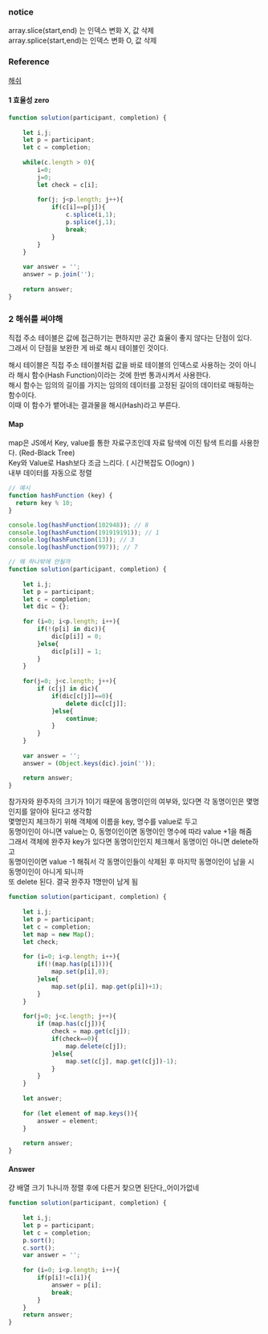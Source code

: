 ### notice
array.slice(start,end) 는 인덱스 변화 X, 값 삭제<Br/>
array.splice(start,end)는 인덱스 변화 O, 값 삭제

### Reference
[해쉬](https://evan-moon.github.io/2019/06/25/hashtable-with-js/)

#### 1 효율성 zero 
```javascript
function solution(participant, completion) {
    
    let i,j;
    let p = participant;
    let c = completion;
    
    while(c.length > 0){
        i=0;
        j=0;
        let check = c[i];
        
        for(j; j<p.length; j++){
            if(c[i]==p[j]){
                c.splice(i,1);
                p.splice(j,1);
                break;
            }
        }
    }
    
    var answer = '';
    answer = p.join('');
    
    return answer;
}
```
### 2 해쉬를 써야해
직접 주소 테이블은 값에 접근하기는 편하지만 공간 효율이 좋지 않다는 단점이 있다. <br/>
그래서 이 단점을 보완한 게 바로 해시 테이블인 것이다.<br/>

해시 테이블은 직접 주소 테이블처럼 값을 바로 테이블의 인덱스로 사용하는 것이 아니라 해시 함수(Hash Function)이라는 것에 한번 통과시켜서 사용한다. <br/>
해시 함수는 임의의 길이를 가지는 임의의 데이터를 고정된 길이의 데이터로 매핑하는 함수이다. <br/>
이때 이 함수가 뱉어내는 결과물을 해시(Hash)라고 부른다.<br/>

#### Map
map은 JS에서 Key, value를 통한 자료구조인데 자료 탐색에 이진 탐색 트리를 사용한다. (Red-Black Tree)<br/>
Key와 Value로 Hash보다 조금 느리다. ( 시간복잡도 O(logn) )<br/>
내부 데이터를 자동으로 정렬<br/>

```javascript
// 예시
function hashFunction (key) {
  return key % 10;
}

console.log(hashFunction(102948)); // 8
console.log(hashFunction(191919191)); // 1
console.log(hashFunction(13)); // 3
console.log(hashFunction(997)); // 7
```
```javascript
// 왜 하나밖에 안될까
function solution(participant, completion) {
    
    let i,j;
    let p = participant;
    let c = completion;
    let dic = {};
    
    for (i=0; i<p.length; i++){
        if(!(p[i] in dic)){
            dic[p[i]] = 0;    
        }else{
            dic[p[i]] = 1;
        }
    }
    
    for(j=0; j<c.length; j++){
        if (c[j] in dic){
            if(dic[c[j]]==0){
                delete dic[c[j]];    
            }else{
                continue;
            }
        }
    }
    
    var answer = '';
    answer = (Object.keys(dic).join(''));

    return answer;
}
```
참가자와 완주자의 크기가 1이기 때문에 동명이인의 여부와, 있다면 각 동명이인은 몇명인지를 알아야 된다고 생각함<br/>
몇명인지 체크하기 위해 객체에 이름을 key, 명수를 value로 두고<br/>
동명이인이 아니면 value는 0, 동명이인이면 동명이인 명수에 따라 value +1을 해줌<br/>
그래서 객체에 완주자 key가 있다면 동명이인인지 체크해서 동명이인 아니면 delete하고<br/>
동명이인이면 value -1 해줘서 각 동명이인들이 삭제된 후 마지막 동명이인이 남을 시 동명이인이 아니게 되니까 <br/>
또 delete 된다. 결국 완주자 1명만이 남게 됨
```javascript
function solution(participant, completion) {
    
    let i,j;
    let p = participant;
    let c = completion;
    let map = new Map();
    let check;
    
    for (i=0; i<p.length; i++){
        if(!(map.has(p[i]))){
            map.set(p[i],0);    
        }else{
            map.set(p[i], map.get(p[i])+1);
        }
    }
    
    for(j=0; j<c.length; j++){
        if (map.has(c[j])){ 
            check = map.get(c[j]);
            if(check==0){
                map.delete(c[j]); 
            }else{
                map.set(c[j], map.get(c[j])-1);
            }
        }
    }
    
    let answer;
    
    for (let element of map.keys()){
        answer = element;  
    }
    
    return answer;
}
```
#### Answer
걍 배열 크기 1나니까 정렬 후에 다른거 찾으면 된단다,,어이가없네
```javascript
function solution(participant, completion) {
    
    let i,j;
    let p = participant;
    let c = completion;
    p.sort();
    c.sort();
    var answer = '';
    
    for (i=0; i<p.length; i++){
        if(p[i]!=c[i]){
            answer = p[i];
            break;
        }
    }
    return answer;
}
```
